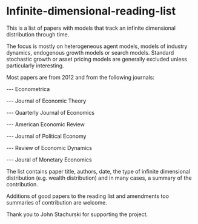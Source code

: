 # Infinite-dimensional-reading-list

This is a list of papers with models that track an infinite dimensional distribution through time. 

The focus is mostly on heterogeneous agent models, models of industry dynamics, endogenous growth models or search models. Standard stochastic growth or asset pricing models are generally excluded unless particularly interesting. 


Most papers are from 2012 and from the following journals:

--- Econometrica

--- Journal of Economic Theory

--- Quarterly Journal of Economics

--- American Economic Review

--- Journal of Political Economy

--- Review of Economic Dynamics 

--- Joural of Monetary Economics


The list contains paper title, authors, date, the type of infinite dimensional distribution (e.g. wealth distribution) and in many cases, 
a summary of the contribution. 

Additions of good papers to the reading list and amendments too summaries of contribution are welcome. 

Thank you to John Stachurski for supporting the project. 




